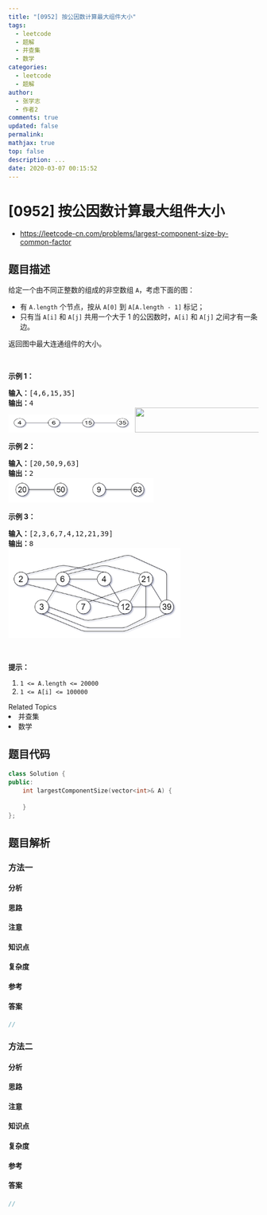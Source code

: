 ```yaml
---
title: "[0952] 按公因数计算最大组件大小"
tags:
  - leetcode
  - 题解
  - 并查集
  - 数学
categories:
  - leetcode
  - 题解
author:
  - 张学志
  - 作者2
comments: true
updated: false
permalink:
mathjax: true
top: false
description: ...
date: 2020-03-07 00:15:52
---
```



# [0952] 按公因数计算最大组件大小
* https://leetcode-cn.com/problems/largest-component-size-by-common-factor


## 题目描述

<p>给定一个由不同正整数的组成的非空数组 <code>A</code>，考虑下面的图：</p>

<ul>
	<li>有&nbsp;<code>A.length</code>&nbsp;个节点，按从&nbsp;<code>A[0]</code>&nbsp;到&nbsp;<code>A[A.length - 1]</code>&nbsp;标记；</li>
	<li>只有当 <code>A[i]</code> 和 <code>A[j]</code> 共用一个大于 1 的公因数时，<code>A[i]</code>&nbsp;和 <code>A[j]</code> 之间才有一条边。</li>
</ul>

<p>返回图中最大连通组件的大小。</p>

<p>&nbsp;</p>

<ol>
</ol>

<p><strong>示例 1：</strong></p>

<pre><strong>输入：</strong>[4,6,15,35]
<strong>输出：</strong>4
<img alt="" src="https://raw.githubusercontent.com/algoboy101/LeetCodeCrowdsource/master/imgs/ex1.png" style="height: 37px; width: 255px;"><img alt="" src="https://assets.leetcode-cn.com/aliyun-lc-upload/uploads/2018/12/01/ex1.png" style="height: 50px; width: 257px;">
</pre>

<p><strong>示例 2：</strong></p>

<pre><strong>输入：</strong>[20,50,9,63]
<strong>输出：</strong>2
<img alt="" src="https://raw.githubusercontent.com/algoboy101/LeetCodeCrowdsource/master/imgs/ex2.png" style="height: 50px; width: 293px;">
</pre>

<p><strong>示例 3：</strong></p>

<pre><strong>输入：</strong>[2,3,6,7,4,12,21,39]
<strong>输出：</strong>8
<img alt="" src="https://raw.githubusercontent.com/algoboy101/LeetCodeCrowdsource/master/imgs/ex3.png" style="height: 180px; width: 346px;">
</pre>

<p>&nbsp;</p>

<p><strong>提示：</strong></p>

<ol>
	<li><code>1 &lt;= A.length &lt;= 20000</code></li>
	<li><code>1 &lt;= A[i] &lt;= 100000</code></li>
</ol>
<div><div>Related Topics</div><div><li>并查集</li><li>数学</li></div></div>


## 题目代码

```cpp
class Solution {
public:
    int largestComponentSize(vector<int>& A) {

    }
};
```


## 题目解析


### 方法一

#### 分析

#### 思路

#### 注意

#### 知识点

#### 复杂度

#### 参考

#### 答案

```cpp
//
```


### 方法二

#### 分析

#### 思路

#### 注意

#### 知识点

#### 复杂度

#### 参考

#### 答案

```cpp
//
```


